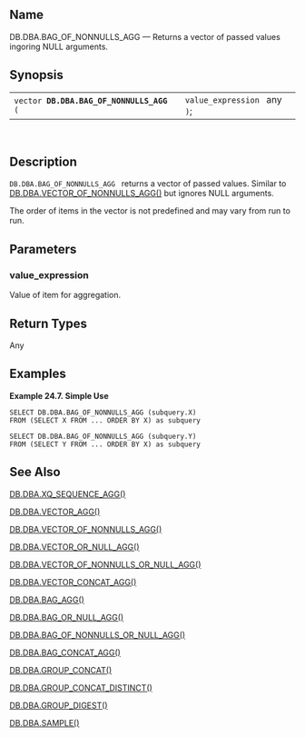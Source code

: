 <div id="fn_bag_of_nonnulls_agg" class="refentry">

<div class="titlepage">

</div>

<div class="refnamediv">

## Name

DB.DBA.BAG_OF_NONNULLS_AGG — Returns a vector of passed values ingoring
NULL arguments.

</div>

<div class="refsynopsisdiv">

## Synopsis

<div id="fsyn_bag_of_nonnulls_agg" class="funcsynopsis">

|                                               |                              |
|-----------------------------------------------|------------------------------|
| `vector `**`DB.DBA.BAG_OF_NONNULLS_AGG`**` (` | `value_expression ` any `)`; |

<div class="funcprototype-spacer">

 

</div>

</div>

</div>

<div id="desc_bag_of_nonnulls_agg" class="refsect1">

## Description

`DB.DBA.BAG_OF_NONNULLS_AGG ` returns a vector of passed values. Similar
to <a href="fn_vector_of_nonnulls_agg.html" class="link"
title="DB.DBA.VECTOR_OF_NONNULLS_AGG">DB.DBA.VECTOR_OF_NONNULLS_AGG()</a>
but ignores NULL arguments.

The order of items in the vector is not predefined and may vary from run
to run.

</div>

<div id="params_bag_of_nonnulls_agg" class="refsect1">

## Parameters

<div id="id80015" class="refsect2">

### value_expression

Value of item for aggregation.

</div>

</div>

<div id="ret_bag_of_nonnulls_agg" class="refsect1">

## Return Types

Any

</div>

<div id="examples_bag_of_nonnulls_agg" class="refsect1">

## Examples

<div id="ex_bag_of_nonnulls_agg_1" class="example">

**Example 24.7. Simple Use**

<div class="example-contents">

``` programlisting
SELECT DB.DBA.BAG_OF_NONNULLS_AGG (subquery.X)
FROM (SELECT X FROM ... ORDER BY X) as subquery
```

``` programlisting
SELECT DB.DBA.BAG_OF_NONNULLS_AGG (subquery.Y)
FROM (SELECT Y FROM ... ORDER BY X) as subquery
```

</div>

</div>

  

</div>

<div id="seealso_bag_of_nonnulls_agg" class="refsect1">

## See Also

<a href="fn_xq_sequence_agg.html" class="link"
title="DB.DBA.XQ_SEQUENCE_AGG">DB.DBA.XQ_SEQUENCE_AGG()</a>

<a href="fn_vector_agg.html" class="link"
title="DB.DBA.VECTOR_AGG">DB.DBA.VECTOR_AGG()</a>

<a href="fn_vector_of_nonnulls_agg.html" class="link"
title="DB.DBA.VECTOR_OF_NONNULLS_AGG">DB.DBA.VECTOR_OF_NONNULLS_AGG()</a>

<a href="fn_vector_or_null_agg.html" class="link"
title="DB.DBA.VECTOR_OR_NULL_AGG">DB.DBA.VECTOR_OR_NULL_AGG()</a>

<a href="fn_vector_of_nonnulls_or_null_agg.html" class="link"
title="DB.DBA.VECTOR_OF_NONNULLS_OR_NULL_AGG">DB.DBA.VECTOR_OF_NONNULLS_OR_NULL_AGG()</a>

<a href="fn_vector_concat_agg.html" class="link"
title="DB.DBA.VECTOR_CONCAT_AGG">DB.DBA.VECTOR_CONCAT_AGG()</a>

<a href="fn_bag_agg.html" class="link"
title="DB.DBA.BAG_AGG">DB.DBA.BAG_AGG()</a>

<a href="fn_bag_or_null_agg.html" class="link"
title="DB.DBA.BAG_OR_NULL_AGG">DB.DBA.BAG_OR_NULL_AGG()</a>

<a href="fn_bag_of_nonnulls_or_null_agg.html" class="link"
title="DB.DBA.BAG_OF_NONNULLS_OR_NULL_AGG">DB.DBA.BAG_OF_NONNULLS_OR_NULL_AGG()</a>

<a href="fn_bag_concat_agg.html" class="link"
title="DB.DBA.BAG_CONCAT_AGG">DB.DBA.BAG_CONCAT_AGG()</a>

<a href="fn_group_concat.html" class="link"
title="DB.DBA.GROUP_CONCAT">DB.DBA.GROUP_CONCAT()</a>

<a href="fn_group_concat_distinct.html" class="link"
title="DB.DBA.GROUP_CONCAT_DISTINCT">DB.DBA.GROUP_CONCAT_DISTINCT()</a>

<a href="fn_group_digest.html" class="link"
title="DB.DBA.GROUP_DIGEST">DB.DBA.GROUP_DIGEST()</a>

<a href="fn_sample.html" class="link"
title="DB.DBA.SAMPLE">DB.DBA.SAMPLE()</a>

</div>

</div>
